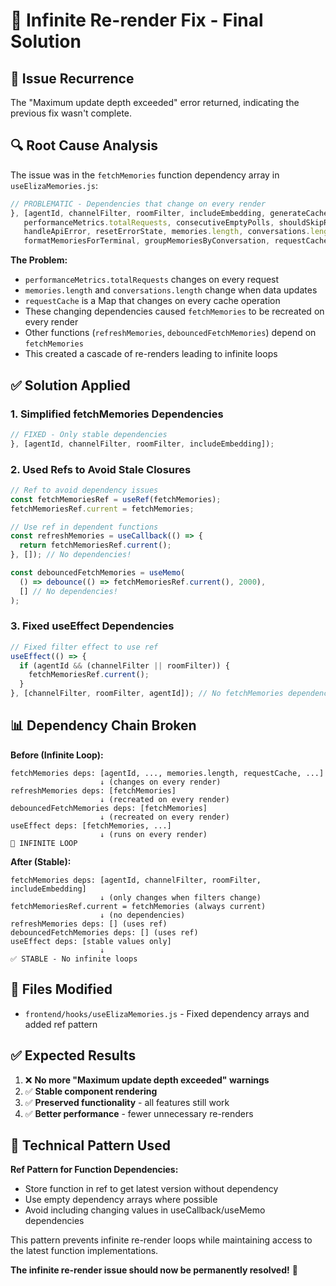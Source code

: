 # 🔧 Infinite Re-render Fix - Final Solution

## 🚨 Issue Recurrence
The "Maximum update depth exceeded" error returned, indicating the previous fix wasn't complete.

## 🔍 Root Cause Analysis
The issue was in the `fetchMemories` function dependency array in `useElizaMemories.js`:

```javascript
// PROBLEMATIC - Dependencies that change on every render
}, [agentId, channelFilter, roomFilter, includeEmbedding, generateCacheKey, 
   performanceMetrics.totalRequests, consecutiveEmptyPolls, shouldSkipRequest, 
   handleApiError, resetErrorState, memories.length, conversations.length, 
   formatMemoriesForTerminal, groupMemoriesByConversation, requestCache]);
```

**The Problem:**
- `performanceMetrics.totalRequests` changes on every request
- `memories.length` and `conversations.length` change when data updates  
- `requestCache` is a Map that changes on every cache operation
- These changing dependencies caused `fetchMemories` to be recreated on every render
- Other functions (`refreshMemories`, `debouncedFetchMemories`) depend on `fetchMemories`
- This created a cascade of re-renders leading to infinite loops

## ✅ Solution Applied

### 1. **Simplified fetchMemories Dependencies**
```javascript
// FIXED - Only stable dependencies
}, [agentId, channelFilter, roomFilter, includeEmbedding]);
```

### 2. **Used Refs to Avoid Stale Closures**
```javascript
// Ref to avoid dependency issues
const fetchMemoriesRef = useRef(fetchMemories);
fetchMemoriesRef.current = fetchMemories;

// Use ref in dependent functions
const refreshMemories = useCallback(() => {
  return fetchMemoriesRef.current();
}, []); // No dependencies!

const debouncedFetchMemories = useMemo(
  () => debounce(() => fetchMemoriesRef.current(), 2000),
  [] // No dependencies!
);
```

### 3. **Fixed useEffect Dependencies**
```javascript
// Fixed filter effect to use ref
useEffect(() => {
  if (agentId && (channelFilter || roomFilter)) {
    fetchMemoriesRef.current();
  }
}, [channelFilter, roomFilter, agentId]); // No fetchMemories dependency
```

## 📊 Dependency Chain Broken

**Before (Infinite Loop):**
```
fetchMemories deps: [agentId, ..., memories.length, requestCache, ...]
                    ↓ (changes on every render)
refreshMemories deps: [fetchMemories] 
                    ↓ (recreated on every render)  
debouncedFetchMemories deps: [fetchMemories]
                    ↓ (recreated on every render)
useEffect deps: [fetchMemories, ...]
                    ↓ (runs on every render)
🔄 INFINITE LOOP
```

**After (Stable):**
```
fetchMemories deps: [agentId, channelFilter, roomFilter, includeEmbedding]
                    ↓ (only changes when filters change)
fetchMemoriesRef.current = fetchMemories (always current)
                    ↓ (no dependencies)
refreshMemories deps: [] (uses ref)
debouncedFetchMemories deps: [] (uses ref)  
useEffect deps: [stable values only]
                    ↓ 
✅ STABLE - No infinite loops
```

## 🎯 Files Modified
- `frontend/hooks/useElizaMemories.js` - Fixed dependency arrays and added ref pattern

## ✅ Expected Results
1. ❌ **No more "Maximum update depth exceeded" warnings**
2. ✅ **Stable component rendering** 
3. ✅ **Preserved functionality** - all features still work
4. ✅ **Better performance** - fewer unnecessary re-renders

## 🔧 Technical Pattern Used
**Ref Pattern for Function Dependencies:**
- Store function in ref to get latest version without dependency
- Use empty dependency arrays where possible
- Avoid including changing values in useCallback/useMemo dependencies

This pattern prevents infinite re-render loops while maintaining access to the latest function implementations.

**The infinite re-render issue should now be permanently resolved!** 🎉
